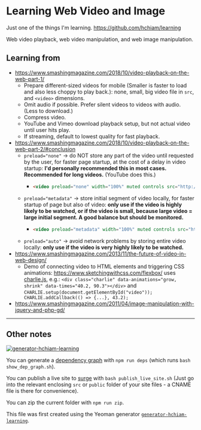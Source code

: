 # Learning Web Video and Image

Just one of the things I'm learning. <https://github.com/hchiam/learning>

Web video playback, web video manipulation, and web image manipulation.

## Learning from

- <https://www.smashingmagazine.com/2018/10/video-playback-on-the-web-part-1/>
  - Prepare different-sized videos for mobile (Smaller is faster to load and also less choppy to play back.): none, small, big video file in `src`, and `<video>` dimensions.
  - Omit audio if possible. Prefer silent videos to videos with audio. (Less to download.)
  - Compress video.
  - YouTube and Vimeo download playback setup, but not actual video until user hits play.
  - If streaming, default to lowest quality for fast playback.
- <https://www.smashingmagazine.com/2018/10/video-playback-on-the-web-part-2/#conclusion>
  - `preload="none"` -> do NOT store any part of the video until requested by the user, for faster page startup, at the cost of a delay in video startup: **I'd personally recommended this in most cases. Recommended for long videos.** (YouTube does this.)
    - ```html
      <video preload="none" width="100%" muted controls src="http://res.cloudinary.com/dougsillars/video/upload/w_960/v1534228645/30s4kbbb_oblsgc.mp4"/>
      ```
  - `preload="metadata"` -> store initial segment of video locally, for faster startup of page but also of video: **only use if the video is highly likely to be watched, or if the video is small, because large video = large initial segment. A good balance but should be monitored.**
    - ```html
      <video preload="metadata" width="100%" muted controls src="http://res.cloudinary.com/dougsillars/video/upload/w_960/v1534228645/30s4kbbb_oblsgc.mp4"/>
      ```
  - `preload="auto"` -> avoid network problems by storing entire video locally: **only use if the video is very highly likely to be watched.**
- <https://www.smashingmagazine.com/2013/11/the-future-of-video-in-web-design/>
  - Demo of connecting video to HTML elements and triggering CSS animations: <https://www.sketchingwithcss.com/flexbox/> uses [charlie.js](https://github.com/sfioritto/charlie.js), e.g.: `<div class="charlie" data-animations="grow, shrink" data-times="40.2, 90.3"></div>` and `CHARLIE.setup(document.getElementById("video")); CHARLIE.addCallback(() => {...}, 43.2);`
- <https://www.smashingmagazine.com/2011/04/image-manipulation-with-jquery-and-php-gd/>

---

## Other notes

[![generator-hchiam-learning](https://img.shields.io/badge/built%20with-generator--hchiam--learning-brightgreen.svg)](https://github.com/hchiam/generator-hchiam-learning) 

You can generate a [dependency graph](https://github.com/hchiam/learning-dependency-cruiser) with `npm run deps` (which runs `bash show_dep_graph.sh`).

You can publish a live site to [surge](https://github.com/hchiam/learning-surge) with `bash publish_live_site.sh` (Just go into the relevant enclosing `src` or `public` folder of your site files - a CNAME file is there for convenience).

You can zip the current folder with `npm run zip`.

This file was first created using the Yeoman generator [`generator-hchiam-learning`](https://www.npmjs.com/package/generator-hchiam-learning).
